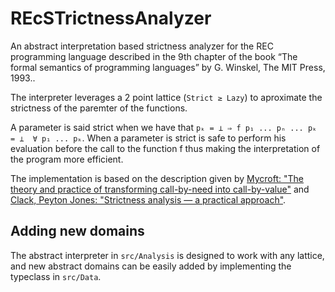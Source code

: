 # REcSTrictnessAnalyzer

An abstract interpretation based strictness analyzer for the REC programming language described in the 9th chapter of the book “The formal semantics of programming languages” by G. Winskel, The MIT Press, 1993..

The interpreter leverages a 2 point lattice (`Strict ≥ Lazy`) to aproximate the strictness of the paremter of the functions.

A parameter is said strict when we have that `pₖ = ⊥ ⇒ f p₁ ... pₙ ... pₖ  = ⊥  ∀ p₁ ... pₖ`.
When a parameter is strict is safe to perform his evaluation before the call to the function f thus making the interpretation of the program more efficient.

The implementation is based on the description given by [Mycroft: "The theory and practice of transforming call-by-need into call-by-value"](https://doi.org/10.1007/3-540-09981-6_19) and [Clack, Peyton Jones: "Strictness analysis — a practical approach"](https://doi.org/10.1007/3-540-15975-4_28).

## Adding new domains

The abstract interpreter in `src/Analysis` is designed to work with any lattice, and new abstract domains can be easily added by implementing the typeclass in `src/Data`.
